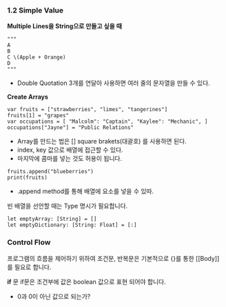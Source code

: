 ### 1.2 Simple Value
**Multiple Lines을 String으로 만들고 싶을 때**
```
"""
A
B
C \(Apple + Orange)
D
"""
```
- Double Quotation 3개를 연달아 사용하면 여러 줄의 문자열을 만들 수 있다.

**Create Arrays**
```
var fruits = ["strawberries", "limes", "tangerines"]
fruits[1] = "grapes"
var occupations = [ "Malcolm": "Captain", "Kaylee": "Mechanic", ] occupations["Jayne"] = "Public Relations"
```
- Array를 만드는 법은 \[] square brakets(대괄호) 를 사용하면 된다.
- index, key 값으로 배열에 접근할 수 있다.
- 마지막에 콤마를 넣는 것도 허용이 됩니다.

```
fruits.append("blueberries")
print(fruits)
```
- .append method를 통해 배열에 요소를 넣을 수 있따.

빈 배열을 선언할 때는 Type 명시가 필요합니다.
```
let emptyArray: [String] = []
let emptyDictionary: [String: Float] = [:]
```

### Control Flow
프로그램의 흐름을 제어하기 위하여
조건문, 반복문은 기본적으로 {}를 통한 [[Body]]를 필요로 합니다.

**if** 문
if문은 조건부에 값은 boolean 값으로 표현 되어야 합니다.
- 0과 0이 아닌 값으로 되는가? 